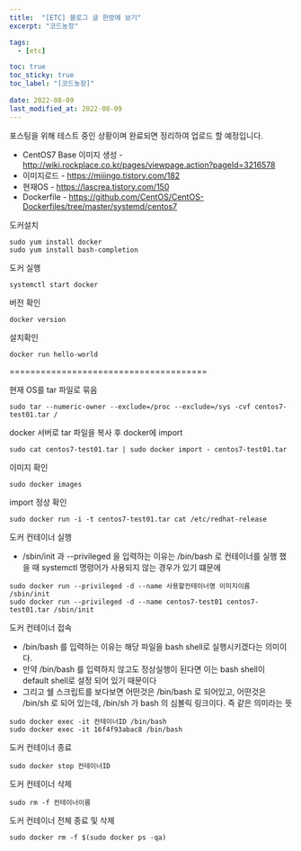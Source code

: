 ```yaml
---
title:  "[ETC] 블로그 글 한방에 보기"
excerpt: "코드농장"

tags:
  - [etc]

toc: true
toc_sticky: true
toc_label: "[코드농장]"
 
date: 2022-08-09
last_modified_at: 2022-08-09
---
```



포스팅을 위해 테스트 중인 상황이며 완료되면 정리하여 업로드 할 예정입니다.


- CentOS7 Base 이미지 생성 - http://wiki.rockplace.co.kr/pages/viewpage.action?pageId=3216578
- 이미지로드 - https://miiingo.tistory.com/182
- 현재OS - https://lascrea.tistory.com/150
- Dockerfile - https://github.com/CentOS/CentOS-Dockerfiles/tree/master/systemd/centos7


도커설치

```console
sudo yum install docker
sudo yum install bash-completion
```

도커 실행

```console
systemctl start docker
```

버전 확인

```console
docker version
```

설치확인

```console
docker run hello-world
```


======================================


현재 OS를 tar 파일로 묶음

```console
sudo tar --numeric-owner --exclude=/proc --exclude=/sys -cvf centos7-test01.tar / 
```

docker 서버로 tar 파일을 복사 후 docker에 import 

```console
sudo cat centos7-test01.tar | sudo docker import - centos7-test01.tar
```

이미지 확인

```console
sudo docker images
```

import 정상 확인

```console
sudo docker run -i -t centos7-test01.tar cat /etc/redhat-release 
```

도커 컨테이너 실행
- /sbin/init 과 --privileged 을 입력하는 이유는 /bin/bash 로 컨테이너를 실행 했을 때 systemctl 명령어가 사용되지 않는 경우가 있기 떄문에
	
```console	
sudo docker run --privileged -d --name 사용할컨테이너명 이미지이름 /sbin/init
sudo docker run --privileged -d --name centos7-test01 centos7-test01.tar /sbin/init
```

도커 컨테이너 접속
- /bin/bash 를 입력하는 이유는 해당 파일을 bash shell로 실행시키겠다는 의미이다.
- 만약 /bin/bash 를 입력하지 않고도 정상실행이 된다면 이는 bash shell이 default shell로 설정 되어 있기 때문이다
- 그리고 쉘 스크립트를 보다보면 어떤것은 /bin/bash 로 되어있고, 어떤것은 /bin/sh 로 되어 있는데, /bin/sh 가 bash 의 심볼릭 링크이다. 즉 같은 의미라는 뜻

```console
sudo docker exec -it 컨테이너ID /bin/bash
sudo docker exec -it 16f4f93abac8 /bin/bash
```

도커 컨테이너 종료

```console
sudo docker stop 컨테이너ID
```
	
도커 컨테이너 삭제

```console
sudo rm -f 컨테이너이름
```
	
도커 컨테이너 전체 종료 및 삭제

```console
sudo docker rm -f $(sudo docker ps -qa)
```
	

